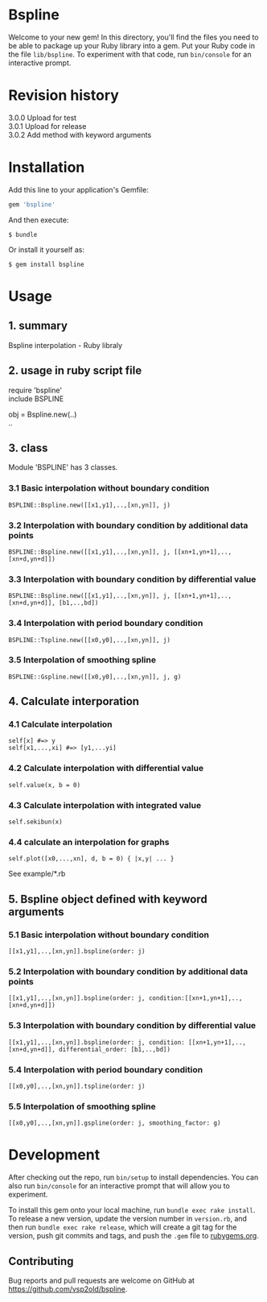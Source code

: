 # Bspline

Welcome to your new gem! In this directory, you'll find the files you need to be able to package up your Ruby library into a gem. Put your Ruby code in the file `lib/bspline`. To experiment with that code, run `bin/console` for an interactive prompt.

# Revision history

3.0.0	Upload for test   
3.0.1	Upload for release   
3.0.2	Add method with keyword arguments   

# Installation

Add this line to your application's Gemfile:

```ruby
gem 'bspline'
```

And then execute:

    $ bundle

Or install it yourself as:

    $ gem install bspline

# Usage

## 1. summary

  Bspline interpolation - Ruby libraly   

## 2. usage in ruby script file

require 'bspline'   
include BSPLINE   

obj = Bspline.new(..)   
..   

## 3. class

Module 'BSPLINE' has 3 classes.   

###  3.1 Basic interpolation without boundary condition
  
    BSPLINE::Bspline.new([[x1,y1],..,[xn,yn]], j)   

###  3.2 Interpolation with boundary condition by additional data points

    BSPLINE::Bspline.new([[x1,y1],..,[xn,yn]], j, [[xn+1,yn+1],..,[xn+d,yn+d]])   

###  3.3 Interpolation with boundary condition by differential value

    BSPLINE::Bspline.new([[x1,y1],..,[xn,yn]], j, [[xn+1,yn+1],..,[xn+d,yn+d]], [b1,..,bd])   

###  3.4 Interpolation with period boundary condition

    BSPLINE::Tspline.new([[x0,y0],..,[xn,yn]], j)   

###  3.5 Interpolation of smoothing spline

    BSPLINE::Gspline.new([[x0,y0],..,[xn,yn]], j, g)   

## 4. Calculate interporation

###  4.1 Calculate interpolation
  
	self[x]	#=> y   
	self[x1,...,xi] #=> [y1,...yi]   

###  4.2 Calculate interpolation with differential value

    self.value(x, b = 0)   

###  4.3 Calculate interpolation with integrated value

    self.sekibun(x)   

###  4.4 calculate an interpolation for graphs

    self.plot([x0,...,xn], d, b = 0) { |x,y| ... }   

See example/*.rb   

## 5. Bspline object defined with keyword arguments

###  5.1 Basic interpolation without boundary condition
  
    [[x1,y1],..,[xn,yn]].bspline(order: j)   

###  5.2 Interpolation with boundary condition by additional data points

    [[x1,y1],..,[xn,yn]].bspline(order: j, condition:[[xn+1,yn+1],..,[xn+d,yn+d]])   

###  5.3 Interpolation with boundary condition by differential value

    [[x1,y1],..,[xn,yn]].bspline(order: j, condition: [[xn+1,yn+1],..,[xn+d,yn+d]], differential_order: [b1,..,bd])      

###  5.4 Interpolation with period boundary condition

    [[x0,y0],..,[xn,yn]].tspline(order: j)   

###  5.5 Interpolation of smoothing spline

    [[x0,y0],..,[xn,yn]].gspline(order: j, smoothing_factor: g)   

# Development

After checking out the repo, run `bin/setup` to install dependencies. You can also run `bin/console` for an interactive prompt that will allow you to experiment.

To install this gem onto your local machine, run `bundle exec rake install`. To release a new version, update the version number in `version.rb`, and then run `bundle exec rake release`, which will create a git tag for the version, push git commits and tags, and push the `.gem` file to [rubygems.org](https://rubygems.org).

## Contributing

Bug reports and pull requests are welcome on GitHub at https://github.com/vsp2old/bspline.

